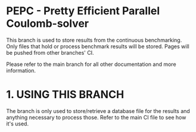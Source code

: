 # PEPC -  Pretty Efficient Parallel Coulomb-solver

This branch is used to store results from the continuous benchmarking. Only
files that hold or process benchmark results will be stored. Pages will be
pushed from other branches' CI.

Please refer to the main branch for all other documentation and more
information.

# 1. USING THIS BRANCH

The branch is only used to store/retrieve a database file for the results and
anything necessary to process those. Refer to the main CI file to see how it's
used.
